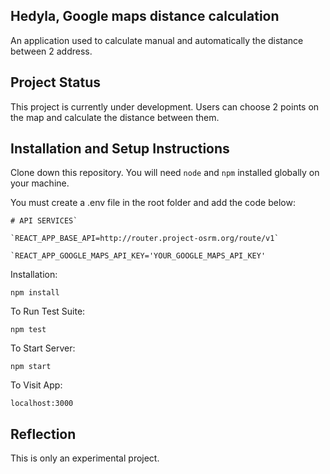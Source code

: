 ## Hedyla, Google maps distance calculation

An application used to calculate manual and automatically the distance between 2 address.

## Project Status

This project is currently under development. Users can choose 2 points on the map and calculate the distance between them.

## Installation and Setup Instructions
 

Clone down this repository. You will need `node` and `npm` installed globally on your machine.  

You must create a .env file in the root folder and add the code below:

```
# API SERVICES`

`REACT_APP_BASE_API=http://router.project-osrm.org/route/v1`

`REACT_APP_GOOGLE_MAPS_API_KEY='YOUR_GOOGLE_MAPS_API_KEY'
```

Installation:

`npm install`  

To Run Test Suite:  

`npm test`  

To Start Server:

`npm start`  

To Visit App:

`localhost:3000`  

## Reflection
This is only an experimental project. 

